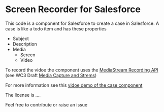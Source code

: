 # Screen Recorder for Salesforce

This code is a component for Salesforce to create a case in Salesforce. A case is like a todo item and has these properties

 - Subject 
 - Description 
 - Media
   -  Screen
   -  Video 

To record the vidoe the component uses the [MediaStream Recording API](https://developer.mozilla.org/en-US/docs/Web/API/MediaStream_Recording_API/Using_the_MediaStream_Recording_API)  (see WC3 Draft [Media Capture and Strems](https://w3c.github.io/mediacapture-main/#sotd))

For more information see this [vidoe demo of the case component](https://www.youtube.com/watch?v=nilKdf1YTjE)

The license is ....

Feel free to contribute or raise an issue 
